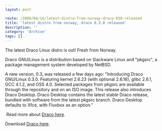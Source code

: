 ```yaml
---
layout: post

route: /2008/04/16/latest-distro-from-norway-draco-030-released
title: 'latest distro from norway, draco 0.3.0 released'
description: ''
category: 'Archive'
tags: []
---
```


The latest Draco Linux distro is out! Fresh from Norway.

Draco GNU/Linux is a distribution based on Slackware Linux and "pkgsrc", a
package management system developed by NetBSD.

A new version, 0.3, was released a few days ago: "Introducing Draco GNU/Linux
0.3.0. Featuring kernel 2.6.23 (with optional 2.6.16), glibc 2.6.1, GCC 4.1.2,
and OSS 4.0. Selected packages from pkgsrc are available through the repository
and on an ISO image. This release also introduces Draco Desktop. Draco Desktop
contains the latest stable Draco release, bundled with software from the latest
pkgsrc branch. Draco Desktop defaults to Xfce, with Fluxbox as an option."

<img src="/img/slim.jpg" alt="" class="reflect rheight18"/>
Read more about <a class="ph" target="_blank" rel="noopener noreferrer" href="http://www.dracolinux.org/">Draco here</a>.

Download
<a class="ph" target="_blank" rel="noopener noreferrer" href="http://dracolinux.org/pub/draco-0.3-iso/draco-0.3.0.iso">Draco
here</a>.
